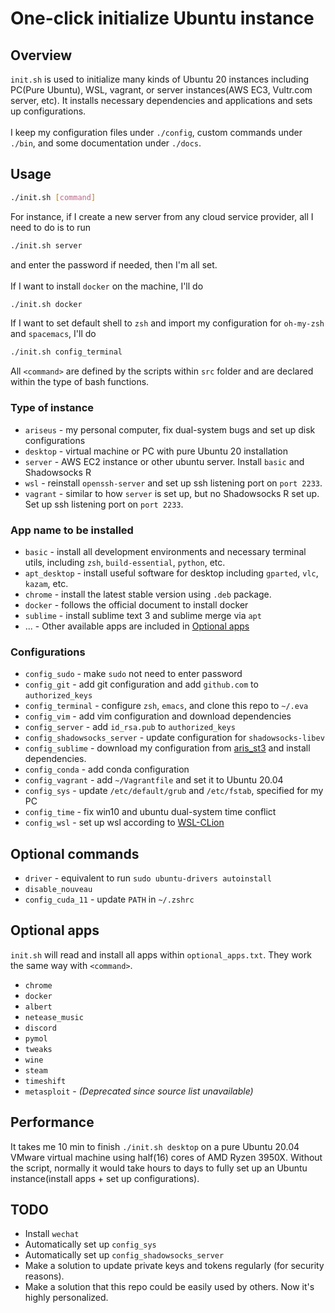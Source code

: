 # One-click initialize Ubuntu instance

## Overview
`init.sh` is used to initialize many kinds of Ubuntu 20 instances including PC(Pure Ubuntu), WSL, vagrant, or server instances(AWS EC3, Vultr.com server, etc). It installs necessary dependencies and applications and sets up configurations.<br><br>
I keep my configuration files under `./config`, custom commands under `./bin`, and some documentation under `./docs`.

## Usage
```bash
./init.sh [command]
```
For instance, if I create a new server from any cloud service provider, all I need to do is to run
```bash
./init.sh server
```
and enter the password if needed, then I'm all set. <br><br>
If I want to install `docker` on the machine, I'll do
```bash
./init.sh docker
```
If I want to set default shell to `zsh` and import my configuration for `oh-my-zsh` and `spacemacs`, I'll do
```bash
./init.sh config_terminal
```

All `<command>` are defined by the scripts within `src` folder and are declared within the type of bash functions.

### Type of instance
* `ariseus` - my personal computer, fix dual-system bugs and set up disk configurations
* `desktop` - virtual machine or PC with pure Ubuntu 20 installation
* `server` - AWS EC2 instance or other ubuntu server. Install `basic` and Shadowsocks R
* `wsl` - reinstall `openssh-server` and set up ssh listening port on `port 2233`.
* `vagrant` - similar to how `server` is set up, but no Shadowsocks R set up. Set up ssh listening port on `port 2233`.


### App name to be installed
* `basic` - install all development environments and necessary terminal utils, including `zsh`, `build-essential`, `python`, etc.
* `apt_desktop` - install useful software for desktop including `gparted`, `vlc`, `kazam`, etc.
* `chrome` - install the latest stable version using `.deb` package.
* `docker` - follows the official document to install docker
* `sublime` - install sublime text 3 and sublime merge via `apt`
* ... - Other available apps are included in [Optional apps](#optional-apps)

### Configurations
* `config_sudo` - make `sudo` not need to enter password
* `config_git` - add git configuration and add `github.com` to `authorized_keys`
* `config_terminal` - configure `zsh`, `emacs`, and clone this repo to `~/.eva`
* `config_vim` - add vim configuration and download dependencies
* `config_server` - add `id_rsa.pub` to `authorized_keys`
* `config_shadowsocks_server` - update configuration for `shadowsocks-libev`
* `config_sublime` - download my configuration from [aris_st3](https://github.com/garywei944/aris_st3) and install dependencies.
* `config_conda` - add conda configuration
* `config_vagrant` - add `~/Vagrantfile` and set it to Ubuntu 20.04
* `config_sys` - update `/etc/default/grub` and `/etc/fstab`, specified for my PC
* `config_time` - fix win10 and ubuntu dual-system time conflict
* `config_wsl` - set up wsl according to [WSL-CLion](https://www.jetbrains.com/help/clion/how-to-use-wsl-development-environment-in-product.html)

## Optional commands
* `driver` - equivalent to run `sudo ubuntu-drivers autoinstall`
* `disable_nouveau`
* `config_cuda_11` - update `PATH` in `~/.zshrc`

## Optional apps
`init.sh` will read and install all apps within `optional_apps.txt`. They work the same way with `<command>`.
* `chrome`
* `docker`
* `albert`
* `netease_music`
* `discord`
* `pymol`
* `tweaks`
* `wine`
* `steam`
* `timeshift`
* `metasploit` - *(Deprecated since source list unavailable)*

## Performance
It takes me 10 min to finish `./init.sh desktop` on a pure Ubuntu 20.04 VMware virtual machine using half(16) cores of AMD Ryzen 3950X. Without the script, normally it would take hours to days to fully set up an Ubuntu instance(install apps + set up configurations).

## TODO
* Install `wechat`
* Automatically set up `config_sys`
* Automatically set up `config_shadowsocks_server`
* Make a solution to update private keys and tokens regularly (for security reasons).
* Make a solution that this repo could be easily used by others. Now it's highly personalized.
